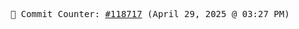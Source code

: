 <p align="center">
    <samp>
        📮 Commit Counter: <a href="https://github.com/Javascript-void0/Javascript-void0/commits/main">#118717</a> (April 29, 2025 @ 03:27 PM)
    </samp>
</p>